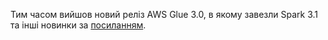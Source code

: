 Тим часом вийшов новий реліз AWS Glue 3.0, в якому завезли Spark 3.1 та інші новинки за [посиланням](https://aws.amazon.com/blogs/big-data/introducing-aws-glue-3-0-with-optimized-apache-spark-3-1-runtime-for-faster-data-integration/).